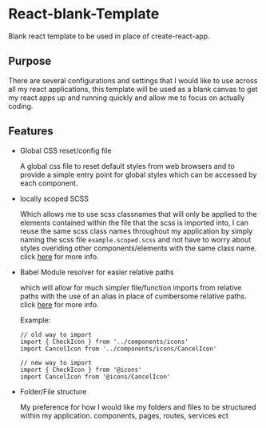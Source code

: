 # React-blank-Template
Blank react template to be used in place of create-react-app.

## Purpose
There are several configurations and settings that I would like to use across all my react applications, this template will be used as a blank canvas to get my react apps up and running quickly and allow me to focus on actually coding.

## Features

- Global CSS reset/config file

    A global css file to reset default styles from web browsers and to provide a simple entry point for global styles which can be accessed by each component.

- locally scoped SCSS

    Which allows me to use scss classnames that will only be applied to the elements contained within the file that the scss is imported into, I can reuse the same scss class names throughout my application by simply naming the scss file `example.scoped.scss` and not have to worry about styles overiding other components/elements with the same class name. click [here](https://dev.to/viclafouch/how-to-scope-your-css-scss-in-react-js-271a) for more info.
    
- Babel Module resolver for easier relative paths

    which will allow for much simpler file/function imports from relative paths with the use of an alias in place of cumbersome relative paths. click [here](https://www.robinwieruch.de/babel-module-resolver) for more info. 
    
    Example:
    
      // old way to import
      import { CheckIcon } from '../components/icons'
      import CancelIcon from '../components/icons/CancelIcon'
 
      // new way to import
      import { CheckIcon } from '@icons'
      import CancelIcon from '@icons/CancelIcon'
      
   
    
    
    
- Folder/File structure
    
    My preference for how I would like my folders and files to be structured within my application. components, pages, routes, services ect
